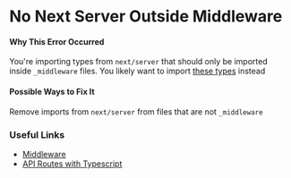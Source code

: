 # No Next Server Outside Middleware

#### Why This Error Occurred

You're importing types from `next/server` that should only be imported inside `_middleware` files. You likely want to import [these types](https://nextjs.org/docs/basic-features/typescript#api-routes) instead

#### Possible Ways to Fix It

Remove imports from `next/server` from files that are not `_middleware`

### Useful Links

- [Middleware](https://nextjs.org/docs/middleware)
- [API Routes with Typescript](https://nextjs.org/docs/basic-features/typescript#api-routes)
